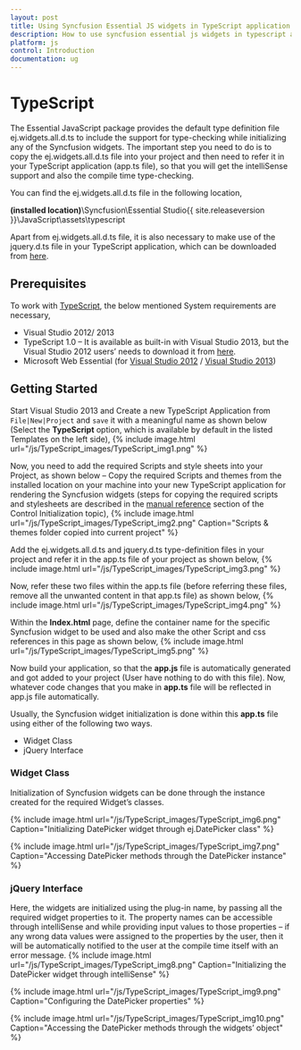 ```yaml
---
layout: post
title: Using Syncfusion Essential JS widgets in TypeScript application
description: How to use syncfusion essential js widgets in typescript application.
platform: js
control: Introduction
documentation: ug
---
```


# TypeScript

The Essential JavaScript package provides the default type definition file ej.widgets.all.d.ts to include the support for type-checking while initializing any of the Syncfusion widgets. The important step you need to do is to copy the ej.widgets.all.d.ts file into your project and then need to refer it in your TypeScript application (app.ts file), so that you will get the intelliSense support and also the compile time type-checking. 

You can find the ej.widgets.all.d.ts file in the following location,

<b>(installed location)</b>\Syncfusion\Essential Studio\{{ site.releaseversion }}\JavaScript\assets\typescript

Apart from ej.widgets.all.d.ts file, it is also necessary to make use of the jquery.d.ts file in your TypeScript application, which can be downloaded from [here](https://github.com/borisyankov/DefinitelyTyped).

## Prerequisites

To work with [TypeScript](http://www.typescriptlang.org/Handbook), the below mentioned System requirements are necessary,

* Visual Studio 2012/ 2013
* TypeScript 1.0 – It is available as built-in with Visual Studio 2013, but the Visual Studio 2012 users’ needs to download it from [here](https://visualstudiogallery.msdn.microsoft.com/fa041d2d-5d77-494b-b0ba-8b4550792b4d).
* Microsoft Web Essential (for [Visual Studio 2012](http://visualstudiogallery.msdn.microsoft.com/07d54d12-7133-4e15-becb-6f451ea3bea6) / [Visual Studio 2013](http://visualstudiogallery.msdn.microsoft.com/56633663-6799-41d7-9df7-0f2a504ca361))

## Getting Started

Start Visual Studio 2013 and Create a new TypeScript Application from `File|New|Project` and `save` it with a meaningful name as shown below (Select the **TypeScript** option, which is available by default in the listed Templates on the left side),
{% include image.html url="/js/TypeScript_images/TypeScript_img1.png" %}

Now, you need to add the required Scripts and style sheets into your Project, as shown below – Copy the required Scripts and themes from the installed location on your machine into your new TypeScript application for rendering the Syncfusion widgets (steps for copying the required scripts and stylesheets are described in the [manual reference](/js/control-initialization#manual-reference-of-scripts-and-stylesheets-in-a-html-page) section of the Control Initialization topic),
{% include image.html url="/js/TypeScript_images/TypeScript_img2.png" Caption="Scripts & themes folder copied into current project" %}

Add the ej.widgets.all.d.ts and jquery.d.ts type-definition files in your project and refer it in the app.ts file of your project as shown below,
{% include image.html url="/js/TypeScript_images/TypeScript_img3.png" %}

Now, refer these two files within the app.ts file (before referring these files, remove all the unwanted content in that app.ts file) as shown below,
{% include image.html url="/js/TypeScript_images/TypeScript_img4.png" %}

Within the **Index.html** page, define the container name for the specific Syncfusion widget to be used and also make the other Script and css references in this page as shown below,
{% include image.html url="/js/TypeScript_images/TypeScript_img5.png" %}

Now build your application, so that the **app.js** file is automatically generated and got added to your project (User have nothing to do with this file). Now, whatever code changes that you make in **app.ts** file will be reflected in app.js file automatically. 

Usually, the Syncfusion widget initialization is done within this **app.ts** file using either of the following two ways.

* Widget Class
* jQuery Interface

### Widget Class

Initialization of Syncfusion widgets can be done through the instance created for the required Widget’s classes. 

{% include image.html url="/js/TypeScript_images/TypeScript_img6.png" Caption="Initializing DatePicker widget through ej.DatePicker class" %}

{% include image.html url="/js/TypeScript_images/TypeScript_img7.png" Caption="Accessing DatePicker methods through the DatePicker instance" %}

### jQuery Interface 

Here, the widgets are initialized using the plug-in name, by passing all the required widget properties to it. The property names can be accessible through intelliSense and while providing input values to those properties – if any wrong data values were assigned to the properties by the user, then it will be automatically notified to the user at the compile time itself with an error message.
{% include image.html url="/js/TypeScript_images/TypeScript_img8.png" Caption="Initializing the DatePicker widget through intelliSense" %}

{% include image.html url="/js/TypeScript_images/TypeScript_img9.png" Caption="Configuring the DatePicker properties" %}

{% include image.html url="/js/TypeScript_images/TypeScript_img10.png" Caption="Accessing the DatePicker methods through the widgets’ object" %}
